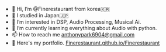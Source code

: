 - 👋 Hi, I’m @Finerestaurant from korea🇰🇷
- 🏫 I studied in Japan🇯🇵
- 👀 I’m interested in DSP, Audio Processing, Musical Ai.
- 🌱 I’m currently learning everything about Audio with python.
- 📫 How to reach me anthonypark6904@gmail.com
- 📜 Here's my portfolio. [Finerestaurant.github.io/Finerestaurant](Finerestaurant.github.io/Finerestaurant)

<!---
Finerestaurant/Finerestaurant is a ✨ special ✨ repository because its `README.md` (this file) appears on your GitHub profile.
You can click the Preview link to take a look at your changes.
--->
